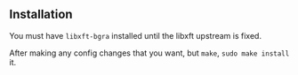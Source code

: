 ## Installation

You must have `libxft-bgra` installed until the libxft upstream is fixed.

After making any config changes that you want, but `make`, `sudo make install` it.
